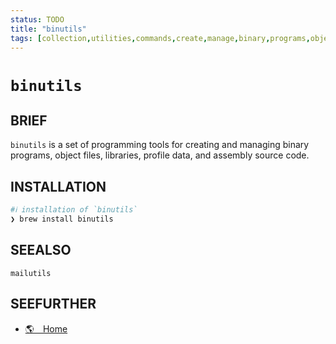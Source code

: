 ```yaml
---
status: TODO
title: "binutils"
tags: [collection,utilities,commands,create,manage,binary,programs,objects,files,assembly]
---
```


# `binutils`

## BRIEF

`binutils` is a set of programming tools for creating and managing binary programs, object files, libraries, profile data, and assembly source code.

## INSTALLATION


```bash
#ℹ︎ installation of `binutils`
❯ brew install binutils
```



## SEEALSO

    mailutils

## SEEFURTHER

- [🌎 Home](https://sourceware.org/binutils/)
